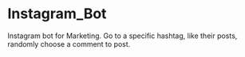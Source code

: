 # Instagram_Bot
Instagram bot for Marketing. Go to a specific hashtag, like their posts, randomly choose a comment to post.
